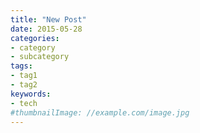 ```yaml
---
title: "New Post"
date: 2015-05-28
categories:
- category
- subcategory
tags:
- tag1
- tag2
keywords:
- tech
#thumbnailImage: //example.com/image.jpg
---
```


<!-- more /-->